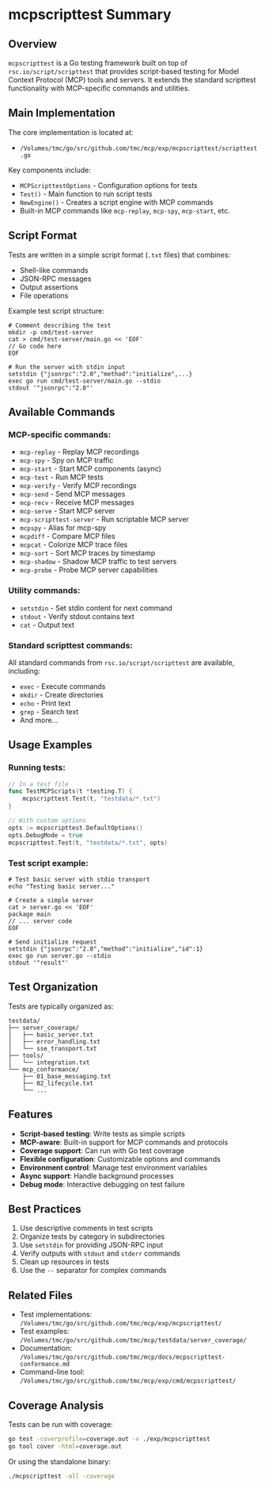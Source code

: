 # mcpscripttest Summary

## Overview

`mcpscripttest` is a Go testing framework built on top of `rsc.io/script/scripttest` that provides script-based testing for Model Context Protocol (MCP) tools and servers. It extends the standard scripttest functionality with MCP-specific commands and utilities.

## Main Implementation

The core implementation is located at:
- `/Volumes/tmc/go/src/github.com/tmc/mcp/exp/mcpscripttest/scripttest.go`

Key components include:
- `MCPScripttestOptions` - Configuration options for tests
- `Test()` - Main function to run script tests
- `NewEngine()` - Creates a script engine with MCP commands
- Built-in MCP commands like `mcp-replay`, `mcp-spy`, `mcp-start`, etc.

## Script Format

Tests are written in a simple script format (`.txt` files) that combines:
- Shell-like commands
- JSON-RPC messages
- Output assertions
- File operations

Example test script structure:
```
# Comment describing the test
mkdir -p cmd/test-server
cat > cmd/test-server/main.go << 'EOF'
// Go code here
EOF

# Run the server with stdin input
setstdin {"jsonrpc":"2.0","method":"initialize",...}
exec go run cmd/test-server/main.go --stdio
stdout '"jsonrpc":"2.0"'
```

## Available Commands

### MCP-specific commands:
- `mcp-replay` - Replay MCP recordings
- `mcp-spy` - Spy on MCP traffic
- `mcp-start` - Start MCP components (async)
- `mcp-test` - Run MCP tests
- `mcp-verify` - Verify MCP recordings
- `mcp-send` - Send MCP messages
- `mcp-recv` - Receive MCP messages
- `mcp-serve` - Start MCP server
- `mcp-scripttest-server` - Run scriptable MCP server
- `mcpspy` - Alias for mcp-spy
- `mcpdiff` - Compare MCP files
- `mcpcat` - Colorize MCP trace files
- `mcp-sort` - Sort MCP traces by timestamp
- `mcp-shadow` - Shadow MCP traffic to test servers
- `mcp-probe` - Probe MCP server capabilities

### Utility commands:
- `setstdin` - Set stdin content for next command
- `stdout` - Verify stdout contains text
- `cat` - Output text

### Standard scripttest commands:
All standard commands from `rsc.io/script/scripttest` are available, including:
- `exec` - Execute commands
- `mkdir` - Create directories
- `echo` - Print text
- `grep` - Search text
- And more...

## Usage Examples

### Running tests:
```go
// In a test file
func TestMCPScripts(t *testing.T) {
    mcpscripttest.Test(t, "testdata/*.txt")
}

// With custom options
opts := mcpscripttest.DefaultOptions()
opts.DebugMode = true
mcpscripttest.Test(t, "testdata/*.txt", opts)
```

### Test script example:
```
# Test basic server with stdio transport
echo "Testing basic server..."

# Create a simple server
cat > server.go << 'EOF'
package main
// ... server code
EOF

# Send initialize request
setstdin {"jsonrpc":"2.0","method":"initialize","id":1}
exec go run server.go --stdio
stdout '"result"'
```

## Test Organization

Tests are typically organized as:
```
testdata/
├── server_coverage/
│   ├── basic_server.txt
│   ├── error_handling.txt
│   └── sse_transport.txt
├── tools/
│   └── integration.txt
└── mcp_conformance/
    ├── 01_base_messaging.txt
    ├── 02_lifecycle.txt
    └── ...
```

## Features

- **Script-based testing**: Write tests as simple scripts
- **MCP-aware**: Built-in support for MCP commands and protocols
- **Coverage support**: Can run with Go test coverage
- **Flexible configuration**: Customizable options and commands
- **Environment control**: Manage test environment variables
- **Async support**: Handle background processes
- **Debug mode**: Interactive debugging on test failure

## Best Practices

1. Use descriptive comments in test scripts
2. Organize tests by category in subdirectories
3. Use `setstdin` for providing JSON-RPC input
4. Verify outputs with `stdout` and `stderr` commands
5. Clean up resources in tests
6. Use the `--` separator for complex commands

## Related Files

- Test implementations: `/Volumes/tmc/go/src/github.com/tmc/mcp/exp/mcpscripttest/`
- Test examples: `/Volumes/tmc/go/src/github.com/tmc/mcp/testdata/server_coverage/`
- Documentation: `/Volumes/tmc/go/src/github.com/tmc/mcp/docs/mcpscripttest-conformance.md`
- Command-line tool: `/Volumes/tmc/go/src/github.com/tmc/mcp/exp/cmd/mcpscripttest/`

## Coverage Analysis

Tests can be run with coverage:
```bash
go test -coverprofile=coverage.out -v ./exp/mcpscripttest
go tool cover -html=coverage.out
```

Or using the standalone binary:
```bash
./mcpscripttest -all -coverage
```